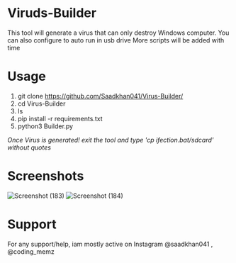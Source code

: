 # Viruds-Builder
This tool will generate a virus that can only destroy Windows computer. You can also configure to auto run in usb drive
More scripts will be added with time

# Usage
1. git clone https://github.com/Saadkhan041/Virus-Builder/
2. cd Virus-Builder
3. ls
4. pip install -r requirements.txt
5. python3 Builder.py

*Once Virus is generated! exit the tool and type 'cp ifection.bat/sdcard' without quotes*

# Screenshots
![Screenshot (183)](https://user-images.githubusercontent.com/93708296/147873439-ad4668b9-179e-4944-889b-057975e0e2d9.png)
![Screenshot (184)](https://user-images.githubusercontent.com/93708296/147873442-7f3e9653-01bb-4068-ba17-3703d14cf054.png)


# Support
For any support/help, iam mostly active on Instagram @saadkhan041 , @coding_memz




